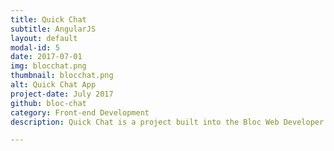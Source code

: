 ```yaml
---
title: Quick Chat
subtitle: AngularJS
layout: default
modal-id: 5
date: 2017-07-01
img: blocchat.png
thumbnail: blocchat.png
alt: Quick Chat App
project-date: July 2017
github: bloc-chat
category: Front-end Development
description: Quick Chat is a project built into the Bloc Web Developer Track curriculum. It is a real-time chat application built with Firebase and AngularJS.

---
```

